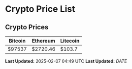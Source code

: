 # Crypto Price List

## Crypto Prices
| Bitcoin | Ethereum | Litecoin |
| ------- | -------- | -------- |
| $97537 | $2720.46 | $103.7 |
**Last Updated:** 2025-02-07 04:49 UTC
**Last Updated:** $DATE$
